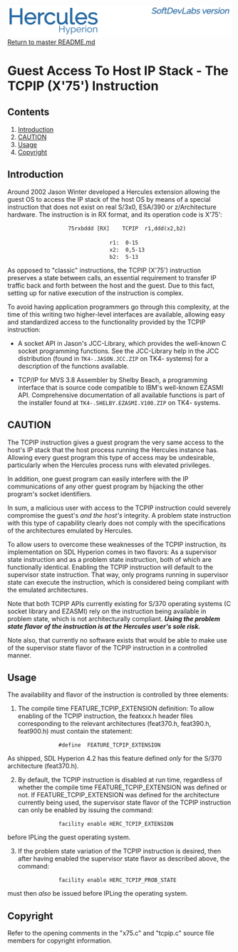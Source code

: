 ![test image](images/image_header_herculeshyperionSDL.png)
[Return to master README.md](../README.md)

# Guest Access To Host IP Stack - The TCPIP (X'75') Instruction
## Contents
1. [Introduction](#Introduction)
2. [CAUTION](#CAUTION)
3. [Usage](#Usage)
4. [Copyright](#Copyright)

## Introduction
Around 2002 Jason Winter developed a Hercules extension allowing the guest OS to access the IP stack of the host OS by means of a special instruction that does not exist on real S/3x0, ESA/390 or z/Architecture hardware.  The instruction is in RX format, and its operation code is X'75':
```
                   75rxbddd [RX]    TCPIP  r1,ddd(x2,b2)

                                r1:  0-15
                                x2:  0,5-13
                                b2:  5-13
```

As opposed to "classic" instructions, the TCPIP (X'75') instruction preserves a state between calls, an essential requirement to transfer IP traffic back and forth between the host and the guest.  Due to this fact, setting up for native execution of the instruction is complex.

To avoid having application programmers go through this complexity, at the time of this writing two higher-level interfaces are available, allowing easy and standardized access to the functionality provided by the TCPIP instruction:


- A socket API in Jason's JCC-Library, which provides the well-known C socket programming functions.  See the JCC-Library help in the JCC distribution (found in `TK4-.JASON.JCC.ZIP` on TK4- systems) for a description of the functions available.


- TCP/IP for MVS 3.8 Assembler by Shelby Beach, a programming interface that is source code compatible to IBM's well-known EZASMI API.  Comprehensive documentation of all available functions is part of the installer found at `TK4-.SHELBY.EZASMI.V100.ZIP` on TK4- systems.


## CAUTION

The TCPIP instruction gives a guest program the very same access to the host's IP stack that the host process running the Hercules instance has.  Allowing every guest program this type of access may be undesirable, particularly when the Hercules process runs with elevated privileges.

In addition, one guest program can easily interfere with the IP communications of any other guest program by hijacking the other program's socket identifiers.

In sum, a malicious user with access to the TCPIP instruction could severely compromise the guest's _and the host's_ integrity.  A problem state instruction with this type of capability clearly does not comply with the specifications of the architectures emulated by Hercules.

To allow users to overcome these weaknesses of the TCPIP instruction, its implementation on SDL Hyperion comes in two flavors: As a supervisor state instruction and as a problem state instruction, both of which are functionally identical. Enabling the TCPIP instruction will default to the supervisor state instruction.
That way, only programs running in supervisor state can execute the instruction, which is considered being compliant with the emulated architectures.

Note that both TCPIP APIs currently existing for S/370 operating systems (C socket library and EZASMI) rely on the instruction being available in problem state, which is not architecturally compliant.  _**Using the problem state flavor of the instruction is at the Hercules user's sole risk.**_

Note also, that currently no software exists that would be able to make use of the supervisor state flavor of the TCPIP instruction in a controlled manner.

## Usage

The availability and flavor of the instruction is controlled by three elements:

1.  The compile time FEATURE_TCPIP_EXTENSION definition: To allow enabling of the TCPIP instruction, the featxxx.h header files corresponding to the relevant architectures (feat370.h, feat390.h, feat900.h) must contain the statement:
```
                #define  FEATURE_TCPIP_EXTENSION
```
As shipped, SDL Hyperion 4.2 has this feature defined _only_ for the S/370 architecture (feat370.h).

2.  By default, the TCPIP instruction is disabled at run time, regardless of whether the compile time FEATURE_TCPIP_EXTENSION was defined or not.  If FEATURE_TCPIP_EXTENSION was defined for the architecture currently being used, the supervisor state flavor of the TCPIP instruction can only be enabled by issuing the command:
```
                facility enable HERC_TCPIP_EXTENSION
```
before IPLing the guest operating system.


3.  If the problem state variation of the TCPIP instruction is desired, then after having enabled the supervisor state flavor as described above, the command:
```
                facility enable HERC_TCPIP_PROB_STATE
```
must then _also_ be issued before IPLing the operating system.


## Copyright

Refer to the opening comments in the "x75.c" and "tcpip.c" source file members for copyright information.
